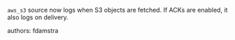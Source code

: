`aws_s3` source now logs when S3 objects are fetched. If ACKs are enabled, it also logs on delivery.

authors: fdamstra
